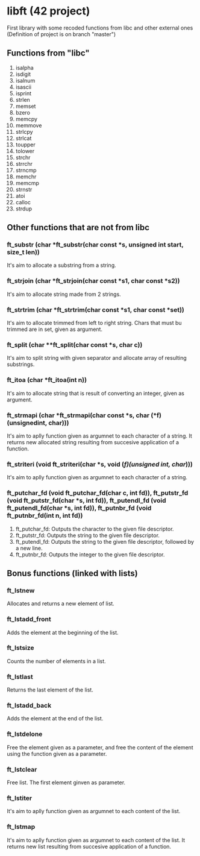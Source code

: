 # libft (42 project)
First library with some recoded functions from libc and other external ones (Definition of project is on branch "master")
## Functions from "libc"
1. isalpha
2. isdigit
3. isalnum
4. isascii
5. isprint
6. strlen
7. memset
8. bzero
9. memcpy
10. memmove
11. strlcpy
12. strlcat
13. toupper
14. tolower
15. strchr
16. strrchr
17. strncmp
18. memchr
19. memcmp
20. strnstr
21. atoi
22. calloc
23. strdup
## Other functions that are not from libc
### ft_substr (char *ft_substr(char const *s, unsigned int start, size_t len))

It's aim to allocate a substring from a string.
### ft_strjoin (char *ft_strjoin(char const *s1, char const *s2))
It's aim to allocate string made from 2 strings.

### ft_strtrim (char *ft_strtrim(char const *s1, char const *set))

It's aim to allocate trimmed from left to right string. Chars that must bu trimmed are in set, given as argument.
### ft_split (char **ft_split(char const *s, char c))

It's aim to split string with given separator and allocate array of resulting substrings.
### ft_itoa (char *ft_itoa(int n))

It's aim to allocate string that is result of converting an integer, given as argument.
### ft_strmapi (char *ft_strmapi(char const *s, char (*f)(unsignedint, char)))

It's aim to aplly function given as argumnet to each character of a string. It returns new allocated string resulting from succesive application of a function.
### ft_striteri (void ft_striteri(char *s, void (*f)(unsigned int, char*)))

It's aim to aplly function given as argumnet to each character of a string.
### ft_putchar_fd (void ft_putchar_fd(char c, int fd)), ft_putstr_fd (void ft_putstr_fd(char *s, int fd)), ft_putendl_fd (void ft_putendl_fd(char *s, int fd)), ft_putnbr_fd (void ft_putnbr_fd(int n, int fd))

1. ft_putchar_fd: Outputs the character to the given file descriptor.
2. ft_putstr_fd: Outputs the string to the given file descriptor.
3. ft_putendl_fd: Outputs the string to the given file descriptor, followed by a new line.
4. ft_putnbr_fd: Outputs the integer to the given file descriptor.

## Bonus functions (linked with lists)
### ft_lstnew

Allocates and returns a new element of list.
### ft_lstadd_front

Adds the element at the beginning of the list.
### ft_lstsize

Counts the number of elements in a list.
### ft_lstlast

Returns the last element of the list.
### ft_lstadd_back

Adds the element at the end of the list.
### ft_lstdelone

Free the element given as a parameter, and free the content of the element using the function given as a parameter.
### ft_lstclear

Free list. The first element ginven as parameter.

### ft_lstiter

It's aim to aplly function given as argumnet to each content of the list.
### ft_lstmap

It's aim to aplly function given as argumnet to each content of the list. It returns new list resulting from succesive application of a function.
